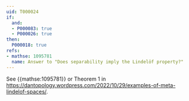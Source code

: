 ```yaml
---
uid: T000024
if:
  and:
  - P000083: true
  - P000026: true
then:
  P000018: true
refs:
- mathse: 1095781
  name: Answer to "Does separability imply the Lindelöf property?"
---
```


See {{mathse:1095781}} or Theorem 1 in <https://dantopology.wordpress.com/2022/10/29/examples-of-meta-lindelof-spaces/>.
